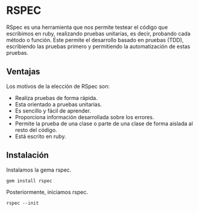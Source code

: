 # RSPEC

RSpec es una herramienta que nos permite testear el código que escribimos en ruby, realizando pruebas unitarias, es decir, probando cada método o función. Este permite el desarrollo basado en pruebas (TDD), escribiendo las pruebas primero y permitiendo la automatización de estas pruebas.

## Ventajas

Los motivos de la elección de RSpec son:

- Realiza pruebas de forma rápida.
- Esta orientado a pruebas unitarias.
- Es sencillo y fácil de aprender.
- Proporciona información desarrollada sobre los errores.
- Permite la prueba de una clase o parte de una clase de forma aislada al resto del código.
- Está escrito en ruby.

## Instalación

Instalamos la gema rspec.

`gem install rspec`

Posteriormente, iniciamos rspec.

`rspec --init`